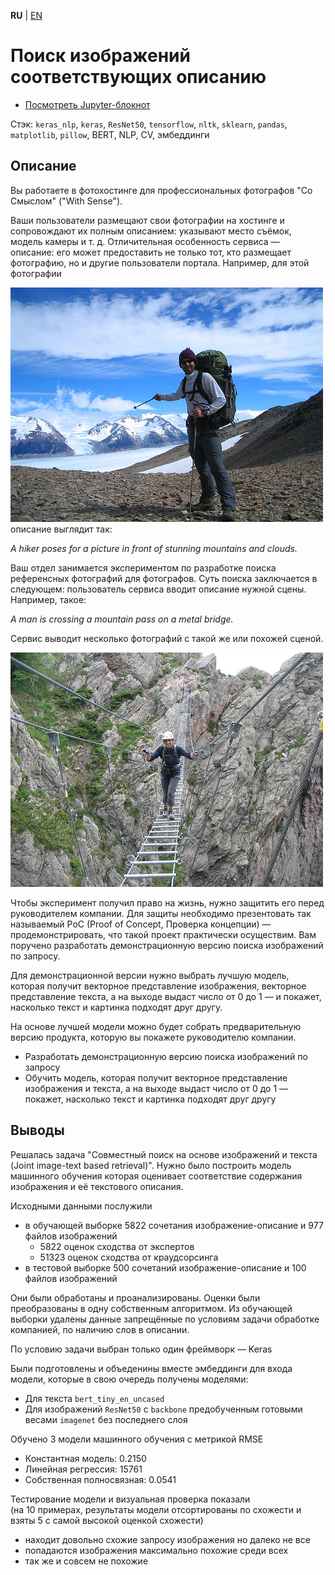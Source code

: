 **RU** | [EN](README.md)

# Поиск изображений соответствующих описанию

- [Посмотреть Jupyter-блокнот](joint_image_text_based_retrieval_ru.ipynb)

Стэк: `keras_nlp`, `keras`, `ResNet50`, `tensorflow`, `nltk`, `sklearn`, `pandas`, `matplotlib`, `pillow`, BERT, NLP, CV, эмбеддинги

## Описание

Вы работаете в фотохостинге для профессиональных фотографов "Со Смыслом" ("With Sense").

Ваши пользователи размещают свои фотографии на хостинге и сопровождают их полным описанием: указывают место съёмок, модель камеры и т. д. Отличительная особенность сервиса — описание: его может предоставить не только тот, кто размещает фотографию, но и другие пользователи портала. Например, для этой фотографии

![image](2023-08-09-14-00-49.jpg)  
описание выглядит так:

*A hiker poses for a picture in front of stunning mountains and clouds.*

Ваш отдел занимается экспериментом по разработке поиска референсных фотографий для фотографов. Суть поиска заключается в следующем: пользователь сервиса вводит описание нужной сцены. Например, такое:

*A man is crossing a mountain pass on a metal bridge.*

Сервис выводит несколько фотографий с такой же или похожей сценой.

![image](2023-08-09-14-00-50.jpg)

Чтобы эксперимент получил право на жизнь, нужно защитить его перед руководителем компании. Для защиты необходимо презентовать так называемый PoC (Proof of Concept, Проверка концепции) — продемонстрировать, что такой проект практически осуществим. Вам поручено разработать демонстрационную версию поиска изображений по запросу.

Для демонстрационной версии нужно выбрать лучшую модель, которая получит векторное представление изображения, векторное представление текста, а на выходе выдаст число от 0 до 1 — и покажет, насколько текст и картинка подходят друг другу.

На основе лучшей модели можно будет собрать предварительную версию продукта, которую вы покажете руководителю компании.

- Разработать демонстрационную версию поиска изображений по запросу
- Обучить модель, которая получит векторное представление изображения и текста, а на выходе выдаст число от 0 до 1 — покажет, насколько текст и картинка подходят друг другу

## Выводы

Решалась задача "Совместный поиск на основе изображений и текста (Joint image-text based retrieval)". Нужно было построить модель машинного обучения которая оценивает соответствие содержания изображения и её текстового описания.

Исходными данными послужили
- в обучающей выборке 5822 сочетания изображение-описание и 977 файлов изображений
  - 5822 оценок сходства от экспертов
  - 51323 оценок сходства от краудсорсинга
- в тестовой выборке 500 сочетаний изображение-описание и 100 файлов изображений

Они были обработаны и проанализированы. Оценки были преобразованы в одну собственным алгоритмом. Из обучающей выборки удалены данные запрещённые по условиям задачи обработке компанией, по наличию слов в описании.

По условию задачи выбран только один фреймворк — Keras

Были подготовлены и объеденины вместе эмбеддинги для входа модели, которые в свою очередь получены моделями:
- Для текста `bert_tiny_en_uncased`
- Для изображений `ResNet50` с `backbone` предобученным готовыми весами `imagenet` без последнего слоя

Обучено 3 модели машинного обучения с метрикой RMSE
- Константная модель: 0.2150
- Линейная регрессия: 15761
- Собственная полносвязная: 0.0541

Тестирование модели и визуальная проверка показали  
(на 10 примерах, результаты модели отсортированы по схожести и взяты 5 с самой высокой оценкой схожести)
- находит довольно схожие запросу изображения но далеко не все
- попадаются изображения максимально похожие среди всех
- так же и совсем не похожие